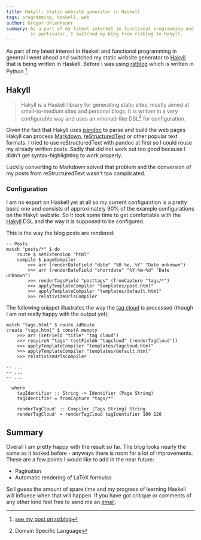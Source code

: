 ```yaml
---
title: Hakyll: static website generator in Haskell
tags: programming, haskell, web
author: Gregor Uhlenheuer
summary: As a part of my latest interest in functional programming and Haskell
         in particular, I switched my blog from rstblog to Hakyll.
---
```

As part of my latest interest in Haskell and functional programming in general
I went ahead and switched my static website generator to [Hakyll][2] that is
being written in Haskell. Before I was using [rstblog][1] which is written in
Python [^1].

## Hakyll

> Hakyll is a Haskell library for generating static sites, mostly aimed at
> small-to-medium sites and personal blogs. It is written in a very
> configurable way and uses an xmonad-like DSL[^2] for configuration.

Given the fact that Hakyll uses [pandoc][3] to parse and build the web pages
Hakyll can process [Markdown][4], [reStructuredText][5] or other popular text
formats. I tried to use reStructuredText with pandoc at first so I could reuse
my already written posts. Sadly that did not work out too good because I didn't
get syntax-highlighting to work properly.

Luckily converting to Markdown solved that problem and the conversion of my
posts from reStructuredText wasn't too complicated.

### Configuration

I am no export on Haskell yet at all so my current configuration is a pretty
basic one and consists of approximately 90% of the example configurations on the
Hakyll website. So it took some time to get comfortable with the [Hakyll][2]
DSL and the way it is supposed to be configured.

This is the way the blog posts are rendered:

~~~ {.haskell}
-- Posts
match "posts/*" $ do
    route $ setExtension "html"
    compile $ pageCompiler
        >>> arr (renderDateField "date" "%B %e, %Y" "Date unknown")
        >>> arr (renderDateField "shortdate" "%Y-%m-%d" "Date unknown")
        >>> renderTagsField "posttags" (fromCapture "tags/*")
        >>> applyTemplateCompiler "templates/post.html"
        >>> applyTemplateCompiler "templates/default.html"
        >>> relativizeUrlsCompiler
~~~

The following snippet illustrates the way the [tag cloud][7] is processed (though
I am not really happy with the output yet):

~~~ {.haskell}
match "tags.html" $ route idRoute
create "tags.html" $ constA mempty
    >>> arr (setField "title" "tag cloud")
    >>> requireA "tags" (setFieldA "tagcloud" (renderTagCloud'))
    >>> applyTemplateCompiler "templates/tagcloud.html"
    >>> applyTemplateCompiler "templates/default.html"
    >>> relativizeUrlsCompiler

-- ...
-- ...
-- ...

  where
    tagIdentifier :: String -> Identifier (Page String)
    tagIdentifier = fromCapture "tags/*"

    renderTagCloud' :: Compiler (Tags String) String
    renderTagCloud' = renderTagCloud tagIdentifier 100 120
~~~

## Summary

Overall I am pretty happy with the result so far. The blog looks nearly the
same as it looked before - anyways there is room for a lot of improvements.
These are a few points I would like to add in the near future:

- Pagination
- Automatic rendering of LaTeX formulas

So I guess the amount of spare time and my progress of learning Haskell will
influece when that will happen. If you have got critique or comments of any other kind feel free to send me an [email][8].


[1]: https://github.com/mitsuhiko/rstblog
[2]: http://jaspervdj.be/hakyll/
[3]: http://johnmacfarlane.net/pandoc/
[4]: http://daringfireball.net/projects/markdown/
[5]: http://docutils.sourceforge.net/rst.html
[6]: /posts/2011-09-15-new_blog.html
[7]: /tags.html
[8]: mailto:gregor@uhlenheuer.net

[^1]: [see my post on rstblog][6]
[^2]: Domain Specific Language
